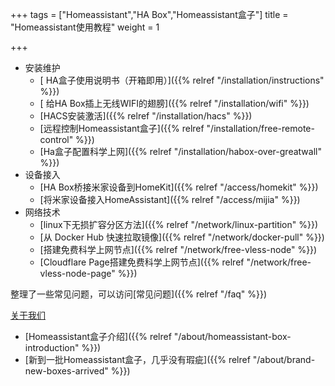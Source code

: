 +++
tags = ["Homeassistant","HA Box","Homeassistant盒子"]
title = "Homeassistant使用教程"
weight = 1

+++



- 安装维护
  - [ HA盒子使用说明书（开箱即用）]({{% relref "/installation/instructions" %}})
  - [ 给HA Box插上无线WIFI的翅膀]({{% relref "/installation/wifi" %}})
  - [HACS安装激活]({{% relref "/installation/hacs" %}})
  - [远程控制Homeassistant盒子]({{% relref "/installation/free-remote-control" %}})
  - [Ha盒子配置科学上网]({{% relref "/installation/habox-over-greatwall" %}})
- 设备接入
  - [HA Box桥接米家设备到HomeKit]({{% relref "/access/homekit" %}})
  - [将米家设备接入HomeAssistant]({{% relref "/access/mijia" %}})
- 网络技术
  - [linux下无损扩容分区方法]({{% relref "/network/linux-partition" %}})
  - [从 Docker Hub 快速拉取镜像]({{% relref "/network/docker-pull" %}})
  - [搭建免费科学上网节点]({{% relref "/network/free-vless-node" %}})
  - [Cloudflare Page搭建免费科学上网节点]({{% relref "/network/free-vless-node-page" %}})

整理了一些常见问题，可以访问[常见问题]({{% relref "/faq" %}})

[关于我们](https://www.ha-box.xyz/about/index.html)

- [Homeassistant盒子介绍]({{% relref "/about/homeassistant-box-introduction" %}})
- [新到一批Homeassistant盒子，几乎没有瑕疵]({{% relref "/about/brand-new-boxes-arrived" %}})
